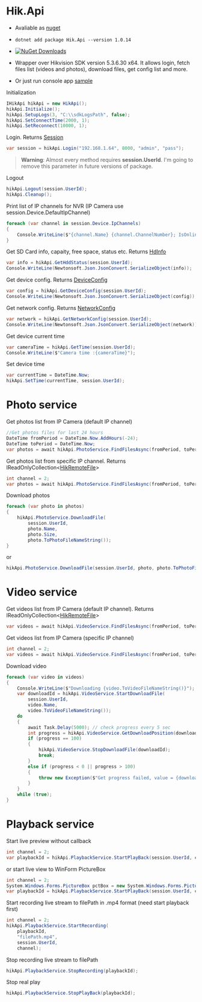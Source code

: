# Hik.Api
* Avaliable as [nuget](https://www.nuget.org/packages/Hik.Api/) 
* `dotnet add package Hik.Api --version 1.0.14`

* [![NuGet Downloads](https://img.shields.io/nuget/dt/Hik.Api.svg)](https://www.nuget.org/packages/Hik.Api/)

* Wrapper over Hikvision SDK version 5.3.6.30 x64. It allows login, fetch files list (videos and photos), download files, get config list and more.

* Or just run console app [sample](https://raw.githubusercontent.com/vov4uk/Hik.Api/main/sample/Program.cs)

Initialization
```cs
IHikApi hikApi = new HikApi();
hikApi.Initialize();
hikApi.SetupLogs(3, "C:\\sdkLogsPath", false);
hikApi.SetConnectTime(2000, 1);
hikApi.SetReconnect(10000, 1);
```

Login. Returns [Session](https://github.com/vov4uk/Hik.Api/blob/main/src/Hik.Api/Data/Session.cs)
```cs
var session = hikApi.Login("192.168.1.64", 8000, "admin", "pass");
```

> **Warning**:
> Almost every method requires **session.UserId**.
> I'm going to remove this parameter in future versions of package.

Logout
```cs
hikApi.Logout(session.UserId);
hikApi.Cleanup();
```

Print list of IP channels for NVR (IP Camera use session.Device.DefaultIpChannel)
```cs
foreach (var channel in session.Device.IpChannels)
{
    Console.WriteLine($"{channel.Name} {channel.ChannelNumber}; IsOnline : {channel.IsOnline};");
}
```

Get SD Card info, capaity, free space, status etc.
Returns [HdInfo](https://github.com/vov4uk/Hik.Api/blob/main/src/Hik.Api/Data/HdInfo.cs)
```cs
var info = hikApi.GetHddStatus(session.UserId);
Console.WriteLine(Newtonsoft.Json.JsonConvert.SerializeObject(info));
```

Get device config.
Returns [DeviceConfig](https://github.com/vov4uk/Hik.Api/blob/main/src/Hik.Api/Data/DeviceConfig.cs)
```cs
var config = hikApi.GetDeviceConfig(session.UserId);
Console.WriteLine(Newtonsoft.Json.JsonConvert.SerializeObject(config));
```

Get network config.
Returns [NetworkConfig](https://github.com/vov4uk/Hik.Api/blob/main/src/Hik.Api/Data/NetworkConfig.cs)
```cs
var network = hikApi.GetNetworkConfig(session.UserId);
Console.WriteLine(Newtonsoft.Json.JsonConvert.SerializeObject(network));
```

Get device current time
```cs
var cameraTime = hikApi.GetTime(session.UserId);
Console.WriteLine($"Camera time :{cameraTime}");
```

Set device time
```cs
var currentTime = DateTime.Now;
hikApi.SetTime(currentTime, session.UserId);
```

# Photo service

Get photos list from IP Camera (default IP channel)
```cs
//Get photos files for last 24 hours
DateTime fromPeriod = DateTime.Now.AddHours(-24);
DateTime toPeriod = DateTime.Now;
var photos = await hikApi.PhotoService.FindFilesAsync(fromPeriod, toPeriod, session);
```

Get photos list from specific IP channel. Returns IReadOnlyCollection<[HikRemoteFile](https://github.com/vov4uk/Hik.Api/blob/main/src/Hik.Api/Data/HikRemoteFile.cs)>
```cs
int channel = 2;
var photos = await hikApi.PhotoService.FindFilesAsync(fromPeriod, toPeriod, session, channel);
```

Download photos
```cs
foreach (var photo in photos)
{
    hikApi.PhotoService.DownloadFile(
        session.UserId,
        photo.Name,
        photo.Size,
        photo.ToPhotoFileNameString());
}
```
or 
```cs
hikApi.PhotoService.DownloadFile(session.UserId, photo, photo.ToPhotoFileNameString());
```

# Video service
Get videos list from IP Camera (default IP channel). Returns IReadOnlyCollection<[HikRemoteFile](https://github.com/vov4uk/Hik.Api/blob/main/src/Hik.Api/Data/HikRemoteFile.cs)>
```cs
var videos = await hikApi.VideoService.FindFilesAsync(fromPeriod, toPeriod, session);
```

Get videos list from IP Camera (specific IP channel)
```cs
int channel = 2;
var videos = await hikApi.VideoService.FindFilesAsync(fromPeriod, toPeriod, session, channel);
```

Download video
```cs
foreach (var video in videos)
{
    Console.WriteLine($"Downloading {video.ToVideoFileNameString()}");
    var downloadId = hikApi.VideoService.StartDownloadFile(
        session.UserId,
        video.Name,
        video.ToVideoFileNameString());
    do
    {
        await Task.Delay(5000); // check progress every 5 sec
        int progress = hikApi.VideoService.GetDownloadPosition(downloadId);
        if (progress == 100)
        {
            hikApi.VideoService.StopDownloadFile(downloadId);
            break;
        }
        else if (progress < 0 || progress > 100)
        {
            throw new Exception($"Get progress failed, value = {downloadProgress}");
        }
    }
    while (true);
}
```

# Playback service
Start live preview without callback
```cs
int channel = 2;
var playbackId = hikApi.PlaybackService.StartPlayBack(session.UserId, channel);
```

or start live view to WinForm PictureBox 
```cs
int channel = 2;
System.Windows.Forms.PictureBox pctBox = new System.Windows.Forms.PictureBox();
var playbackId = hikApi.PlaybackService.StartPlayBack(session.UserId, channel, pctBox.Handle);
```

Start recording live stream to filePath in .mp4 format (need start playback first)
```cs
int channel = 2;
hikApi.PlaybackService.StartRecording(
    playbackId,
    "filePath.mp4",
    session.UserId,
    channel);
```

Stop recording live stream to filePath
```cs
hikApi.PlaybackService.StopRecording(playbackId);
```

Stop real play
```cs
hikApi.PlaybackService.StopPlayBack(playbackId);
```

